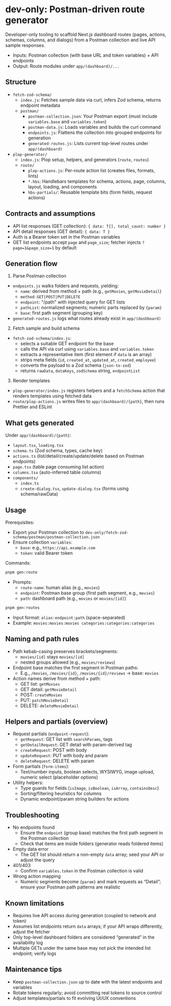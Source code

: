 # dev-only: Postman-driven route generator

Developer-only tooling to scaffold Next.js dashboard routes (pages, actions, schemas, columns, and dialogs) from a Postman collection and live API sample responses.

- Inputs: Postman collection (with base URL and token variables) + API endpoints
- Output: Route modules under `app/(dashboard)/...`

## Structure

- `fetch-zod-schema/`
  - `index.js`: Fetches sample data via curl, infers Zod schema, returns endpoint metadata
  - `postman/`
    - `postman-collection.json`: Your Postman export (must include `variables.base` and `variables.token`)
    - `postman-data.js`: Loads variables and builds the curl command
    - `endpoints.js`: Flattens the collection into grouped endpoints for generation
    - `generated-routes.js`: Lists current top-level routes under `app/(dashboard)`
- `plop-generator/`
  - `index.js`: Plop setup, helpers, and generators (`route`, `routes`)
  - `route/`
    - `plop-actions.js`: Per-route action list (creates files, formats, lints)
    - `*.hbs`: Handlebars templates for schema, actions, page, columns, layout, loading, and components
    - `hbs-partials/`: Reusable template bits (form fields, request actions)

## Contracts and assumptions

- API list responses (GET collection): `{ data: T[], total_count: number }`
- API detail responses (GET detail): `{ data: T }`
- Auth is a Bearer token set in the Postman variables
- GET list endpoints accept `page` and `page_size`; fetcher injects `?page=1&page_size=1` by default

## Generation flow

1) Parse Postman collection
- `endpoints.js` walks folders and requests, yielding:
  - `name`: derived from method + path (e.g., `getMovies`, `getMovieDetail`)
  - `method`: `GET|POST|PUT|DELETE`
  - `endpoint`: "/path" with injected query for GET lists
  - `pathList`: normalized segments; numeric parts replaced by `{param}`
  - `base`: first path segment (grouping key)
- `generated-routes.js` logs what routes already exist in `app/(dashboard)`

2) Fetch sample and build schema
- `fetch-zod-schema/index.js`:
  - selects a suitable GET endpoint for the base
  - calls the API via curl using `variables.base` and `variables.token`
  - extracts a representative item (first element if `data` is an array)
  - strips meta fields (`id`, `created_at`, `updated_at`, `created_employee`)
  - converts the payload to a Zod schema (`json-to-zod`)
  - returns `rawData`, `dataKeys`, `zodSchema` string, `endpointList`

3) Render templates
- `plop-generator/index.js` registers helpers and a `fetchSchema` action that renders templates using fetched data
- `route/plop-actions.js` writes files to `app/(dashboard)/{path}`, then runs Prettier and ESLint

## What gets generated

Under `app/(dashboard)/{path}`:
- `layout.tsx`, `loading.tsx`
- `schema.ts` (Zod schema, types, cache key)
- `actions.ts` (list/detail/create/update/delete based on Postman endpoints)
- `page.tsx` (table page consuming list action)
- `columns.tsx` (auto-inferred table columns)
- `components/`
  - `index.ts`
  - `create-dialog.tsx`, `update-dialog.tsx` (forms using schema/rawData)

## Usage

Prerequisites:
- Export your Postman collection to `dev-only/fetch-zod-schema/postman/postman-collection.json`
- Ensure collection `variables`:
  - `base`: e.g., `https://api.example.com`
  - `token`: valid Bearer token

Commands:

```bash
pnpm gen:route
```
- Prompts:
  - `route-name`: human alias (e.g., `movies`)
  - `endpoint`: Postman base group (first path segment, e.g., `movies`)
  - `path`: dashboard path (e.g., `movies` or `movies/[id]`)

```bash
pnpm gen:routes
```
- Input format: `alias:endpoint:path` (space-separated)
- Example: `movies:movies:movies categories:categories:categories`

## Naming and path rules

- Path kebab-casing preserves brackets/segments:
  - `movies/[id]` stays `movies/[id]`
  - nested groups allowed (e.g., `movies/reviews`)
- Endpoint base matches the first segment in Postman paths:
  - E.g., `/movies`, `/movies/{id}`, `/movies/{id}/reviews` → base: `movies`
- Action names derive from method + path:
  - GET list: `getMovies`
  - GET detail: `getMovieDetail`
  - POST: `createMovies`
  - PUT: `patchMovieDetail`
  - DELETE: `deleteMovieDetail`

## Helpers and partials (overview)

- Request partials (`endpoint-request`):
  - `getRequest`: GET list with `searchParams`, tags
  - `getDetailRequest`: GET detail with param-derived tag
  - `createRequest`: POST with body
  - `updateRequest`: PUT with body and param
  - `deleteRequest`: DELETE with param
- Form partials (`form-items`):
  - Text/number inputs, boolean selects, WYSIWYG, image upload, numeric select (placeholder options)
- Utility helpers:
  - Type guards for fields (`isImage`, `isBoolean`, `isArray`, `containsDesc`)
  - Sorting/filtering heuristics for columns
  - Dynamic endpoint/param string builders for actions

## Troubleshooting

- No endpoints found
  - Ensure the `endpoint` (group base) matches the first path segment in the Postman collection
  - Check that items are inside folders (generator reads foldered items)
- Empty data error
  - The GET list should return a non-empty `data` array; seed your API or adjust the query
- 401/403
  - Confirm `variables.token` in the Postman collection is valid
- Wrong action mapping
  - Numeric segments become `{param}` and mark requests as “Detail”; ensure your Postman path patterns are realistic

## Known limitations

- Requires live API access during generation (coupled to network and token)
- Assumes list endpoints return `data` arrays; if your API wraps differently, adjust the fetcher
- Only top-level dashboard folders are considered “generated” in the availability log
- Multiple GETs under the same base may not pick the intended list endpoint; verify logs

## Maintenance tips

- Keep `postman-collection.json` up to date with the latest endpoints and variables
- Rotate tokens regularly; avoid committing real tokens to source control
- Adjust templates/partials to fit evolving UI/UX conventions

